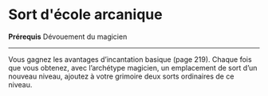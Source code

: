 # Sort d'école arcanique

<p><strong>Prérequis</strong> Dévouement du magicien</p>
<hr>
<p>Vous gagnez les avantages d’incantation basique (page 219). Chaque fois que vous obtenez, avec l’archétype magicien, un emplacement de sort d’un nouveau niveau, ajoutez à votre grimoire deux sorts ordinaires de ce niveau.</p>